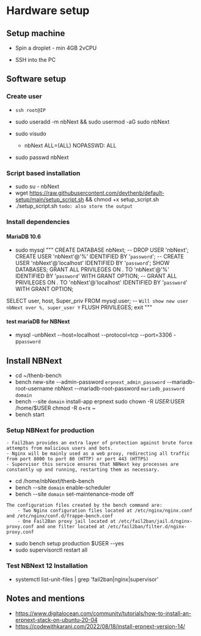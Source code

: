 # Hardware setup
## Setup machine
- Spin a droplet - min 4GB 2vCPU
<!-- Should we setup DNS here? -->
<!-- - Setup firewall (Need the following ports)
    - 22/tcp (SSH)
    - 80/tcp (HTTP)
    - 443/tcp (HTTPS)

    - 8000/tcp (for testing your platform before deploying to production) `remove this again after everything is done`
    - 3306/tcp (If want to access MariaDB, better change this port)
    
    - 143/tcp (IMAP) `Is this needed?`
    - 25/tcp `Is this needed?` -->

- SSH into the PC



## Software setup
### Create user
- `ssh root@IP`
- sudo useradd -m nbNext && sudo usermod -aG sudo nbNext
- sudo visudo
    - nbNext ALL=(ALL) NOPASSWD: ALL

- sudo passwd nbNext


### Script based installation
- sudo su - nbNext
- wget https://raw.githubusercontent.com/devthenb/default-setup/main/setup_script.sh && chmod +x setup_script.sh
- ./setup_script.sh   `todo: also store the output`





### Install dependencies
<!-- - sudo apt update -->
<!-- - LC_ALL=en_US.UTF-8
LC_CTYPE=en_US.UTF-8
LANG=en_US.UTF-8
- sudo reboot -->
<!-- - sudo apt install mariadb-server # Might not give the latest/required version -->
#### MariaDB 10.6
<!-- - sudo mysql_secure_installation
    - The first prompt will ask you about the root password, but since there is no password configured yet, press ENTER.
    - Next, you will have to decide on using Unix authentication or not. Answer Y to accept this authentication method.
    - When asked about changing the MariaDB root password, answer N. Using the default password along with Unix authentication is the recommended setup for Ubuntu-based systems because the root account is closely related to automated system maintenance tasks.
    - The remaining questions have to do with removing the anonymous database user, restricting the root account to log in remotely on localhost, removing the test database, and reloading privilege tables. It is safe to answer Y to all those questions.
 -->
- sudo mysql
"""
CREATE DATABASE nbNext;
-- DROP USER 'nbNext';
CREATE USER 'nbNext'@'%' IDENTIFIED BY '`password`';
-- CREATE USER 'nbNext'@'localhost' IDENTIFIED BY '`password`';
SHOW DATABASES;
GRANT ALL PRIVILEGES ON *.* TO 'nbNext'@'%' IDENTIFIED BY '`password`' WITH GRANT OPTION;
-- GRANT ALL PRIVILEGES ON *.* TO 'nbNext'@'localhost' IDENTIFIED BY '`password`' WITH GRANT OPTION;

SELECT user, host, Super_priv FROM mysql.user;  -- `Will show new user nbNext over %, super_user Y`
FLUSH PRIVILEGES;
exit
"""

#### test mariaDB for NBNext
- mysql -unbNext --host=localhost --protocol=tcp --port=3306 -p`password`



<!-- #### Dependencies -->
<!-- wget https://github.com/wkhtmltopdf/wkhtmltopdf/releases/download/0.12.5/wkhtmltox_0.12.5-1.bionic_amd64.deb -->
<!-- sudo dpkg -i wkhtmltox_0.12.5-1.bionic_amd64.deb -->
<!-- - Install wkhtmltopdf `convert HTML content into PDF using the Qt WebKit rendering engine`
    - sudo cp /usr/local/bin/wkhtmlto* /usr/bin/ `copy all relevant executables to your /usr/bin/`
    - sudo chmod a+x /usr/bin/wk* -->



## Install NBNext
- cd ~/thenb-bench
- bench new-site --admin-password `erpnext_admin_password` --mariadb-root-username nbNext --mariadb-root-password `mariadb_password` `domain`
- bench --site `domain` install-app erpnext
sudo chown -R $USER:$USER /home/$USER
chmod -R o+rx ~
- bench start


### Setup NBNext for production
```
- Fail2ban provides an extra layer of protection against brute force attempts from malicious users and bots.
- Nginx will be mainly used as a web proxy, redirecting all traffic from port 8000 to port 80 (HTTP) or port 443 (HTTPS)
- Supervisor this service ensures that NBNext key processes are constantly up and running, restarting them as necessary.
```
- cd /home/nbNext/thenb-bench
- bench --site `domain` enable-scheduler
- bench --site `domain` set-maintenance-mode off

```
The configuration files created by the bench command are:
    - Two Nginx configuration files located at /etc/nginx/nginx.conf and /etc/nginx/conf.d/frappe-bench.conf
    - One Fail2Ban proxy jail located at /etc/fail2ban/jail.d/nginx-proxy.conf and one filter located at /etc/fail2ban/filter.d/nginx-proxy.conf
```
- sudo bench setup production $USER --yes
- sudo supervisorctl restart all

### Test NBNext 12 Installation
- systemctl list-unit-files | grep 'fail2ban\|nginx\|supervisor'




## Notes and mentions
- https://www.digitalocean.com/community/tutorials/how-to-install-an-erpnext-stack-on-ubuntu-20-04
- https://codewithkarani.com/2022/08/18/install-erpnext-version-14/
